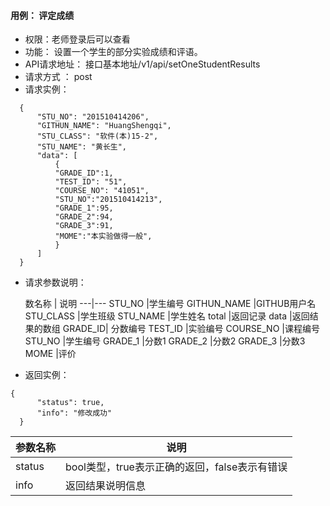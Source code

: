 #### 用例： 评定成绩
- 权限：老师登录后可以查看
- 功能：  设置一个学生的部分实验成绩和评语。    
- API请求地址： 接口基本地址/v1/api/setOneStudentResults
- 请求方式 ： post
- 请求实例：

```
  {         
      "STU_NO": "201510414206", 
      "GITHUN_NAME": "HuangShengqi", 
      "STU_CLASS": "软件(本)15-2", 
      "STU_NAME": "黄长生", 
      "data": [
          {
          "GRADE_ID":1,
          "TEST_ID": "51", 
          "COURSE_NO": "41051", 
          "STU_NO":"201510414213",
          "GRADE_1":95,
          "GRADE_2":94,
          "GRADE_3":91,
          "MOME":"本实验做得一般",
          }
      ] 
  }

```
- 请求参数说明：

	数名称	| 说明
---|---
STU_NO |学生编号
GITHUN_NAME |GITHUB用户名
STU_CLASS |学生班级
STU_NAME |学生姓名
total |返回记录
data |返回结果的数组
GRADE_ID| 分数编号
TEST_ID |实验编号
COURSE_NO |课程编号
STU_NO |学生编号
GRADE_1 |分数1
GRADE_2 |分数2
GRADE_3 |分数3
MOME |评价


- 返回实例：
```
{         
      "status": true,
      "info": "修改成功"
  }
```


参数名称 | 说明
---|---
status | bool类型，true表示正确的返回，false表示有错误
info | 返回结果说明信息


